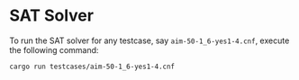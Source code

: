 # SAT Solver

To run the SAT solver for any testcase, say `aim-50-1_6-yes1-4.cnf`, execute the following command:

```bash
cargo run testcases/aim-50-1_6-yes1-4.cnf
```
